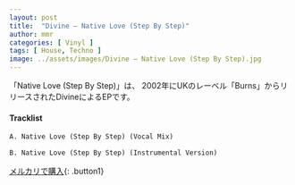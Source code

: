 ```yaml
---
layout: post
title:  "Divine – Native Love (Step By Step)"
author: mmr
categories: [ Vinyl ]
tags: [ House, Techno ]
image: ../assets/images/Divine – Native Love (Step By Step).jpg
---
```


「Native Love (Step By Step)」は、
2002年にUKのレーベル「Burns」からリリースされたDivineによるEPです。

#### Tracklist
```md
A. Native Love (Step By Step) (Vocal Mix)

B. Native Love (Step By Step) (Instrumental Version)
```

[メルカリで購入](https://jp.mercari.com/item/m81787621079){: .button1}

